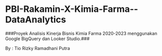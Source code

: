 # PBI-Rakamin-X-Kimia-Farma--DataAnalytics
###Proyek Analisis Kinerja Bisnis Kimia Farma 2020-2023 menggunakan Google BigQuery dan Looker Studio.###

By : Tio Rizky Ramadhani Putra
